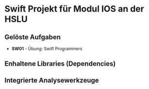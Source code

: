 # Swift Projekt für Modul IOS an der HSLU

## Gelöste Aufgaben
* **SW01** - Übung: Swift Programmers

## Enhaltene Libraries (Dependencies)


## Integrierte Analysewerkzeuge
